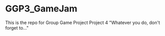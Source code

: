 # GGP3_GameJam
This is the repo for Group Game Project Project 4 "Whatever you do, don't forget to..."
